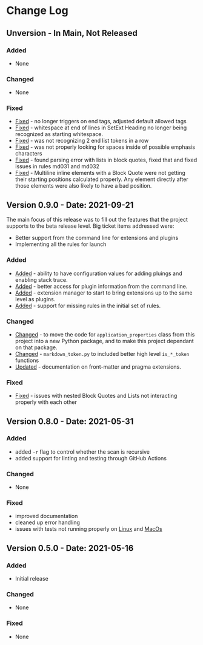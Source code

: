 # Change Log

## Unversion - In Main, Not Released

### Added

- None

### Changed

- None

### Fixed

- [Fixed](https://github.com/jackdewinter/pymarkdown/issues/22) - no longer triggers on end tags, adjusted default allowed tags
- [Fixed](https://github.com/jackdewinter/pymarkdown/issues/23) - whitespace at end of lines in SetExt Heading no longer being recognized as starting whitespace.
- [Fixed](https://github.com/jackdewinter/pymarkdown/issues/27) - was not recognizing 2 end list tokens in a row
- [Fixed](https://github.com/jackdewinter/pymarkdown/issues/32) - was not properly looking for spaces inside of possible emphasis characters
- [Fixed](https://github.com/jackdewinter/pymarkdown/issues/33) - found parsing error with lists in block quotes, fixed that and fixed issues in rules md031 and md032
- [Fixed](https://github.com/jackdewinter/pymarkdown/issues/34) - Multiline inline elements with a Block Quote were not getting their starting positions calculated properly.  Any element directly after those elements were also likely to have a bad position.

## Version 0.9.0 - Date: 2021-09-21

The main focus of this release was to fill out the features that the
project supports to the beta release level.  Big ticket items addressed
were:

- Better support from the command line for extensions and plugins
- Implementing all the rules for launch

### Added

- [Added](https://github.com/jackdewinter/pymarkdown/issues/8) - ability to have configuration values for adding pluings and enabling stack trace.
- [Added](https://github.com/jackdewinter/pymarkdown/issues/9) - better access for plugin information from the command line.
- [Added](https://github.com/jackdewinter/pymarkdown/issues/12) - extension manager to start to bring extensions up to the same level as plugins.
- [Added](https://github.com/jackdewinter/pymarkdown/issues/14) - support for missing rules in the initial set of rules.

### Changed

- [Changed](https://github.com/jackdewinter/pymarkdown/issues/7) - to move the code for `application_properties` class from this project into a new Python package, and to make this project dependant on that package.
- [Changed](https://github.com/jackdewinter/pymarkdown/issues/10) - `markdown_token.py` to included better high level `is_*_token` functions
- [Updated](https://github.com/jackdewinter/pymarkdown/issues/11) - documentation on front-matter and pragma extensions.

### Fixed

- [Fixed](https://github.com/jackdewinter/pymarkdown/issues/13) - issues with nested Block Quotes and Lists not interacting properly with each other

## Version 0.8.0 - Date: 2021-05-31

### Added

- added `-r` flag to control whether the scan is recursive
- added support for linting and testing through GitHub Actions

### Changed

- None

### Fixed

- improved documentation
- cleaned up error handling
- issues with tests not running properly on [Linux](https://github.com/jackdewinter/pymarkdown/issues/4) and [MacOs](https://github.com/jackdewinter/pymarkdown/issues/5)

## Version 0.5.0 - Date: 2021-05-16

### Added

- Initial release

### Changed

- None

### Fixed

- None
